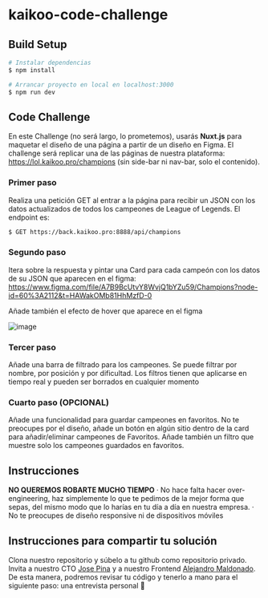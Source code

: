 # kaikoo-code-challenge

## Build Setup

```bash
# Instalar dependencias
$ npm install

# Arrancar proyecto en local en localhost:3000
$ npm run dev
```

## Code Challenge
En este Challenge (no será largo, lo prometemos), usarás **Nuxt.js** para maquetar el diseño de una página a partir de un diseño en Figma. El challenge será replicar una de las páginas de nuestra plataforma: https://lol.kaikoo.pro/champions (sin side-bar ni nav-bar, solo el contenido).

### Primer paso
Realiza una petición GET al entrar a la página para recibir un JSON con los datos actualizados de todos los campeones de League of Legends. El endpoint es:
```bash
$ GET https://back.kaikoo.pro:8888/api/champions
```

### Segundo paso
Itera sobre la respuesta y pintar una Card para cada campeón con los datos de su JSON que aparecen en el figma:
https://www.figma.com/file/A7B9BcUtvY8WvjQ1bYZu59/Champions?node-id=60%3A2112&t=HAWakOMb81HhMzfD-0

Añade también el efecto de hover que aparece en el figma

![image](https://user-images.githubusercontent.com/78962636/210406701-0f55e966-5ae0-4d28-8442-c84db07ab07b.png)

### Tercer paso
Añade una barra de filtrado para los campeones. Se puede filtrar por nombre, por posición y por dificultad. Los filtros tienen que aplicarse en tiempo real y pueden ser borrados en cualquier momento

### Cuarto paso (OPCIONAL)
Añade una funcionalidad para guardar campeones en favoritos. No te preocupes por el diseño, añade un botón en algún sitio dentro de la card para añadir/eliminar campeones de Favoritos. Añade también un filtro que muestre solo los campeones guardados en favoritos.


## Instrucciones
**NO QUEREMOS ROBARTE MUCHO TIEMPO**
  · No hace falta hacer over-engineering, haz simplemente lo que te pedimos de la mejor forma que sepas, del mismo modo que lo harías en tu día a día en nuestra empresa.
  · No te preocupes de diseño responsive ni de dispositivos móviles

## Instrucciones para compartir tu solución
Clona nuestro repositorio y súbelo a tu github como repositorio privado. Invita a nuestro CTO [Jose Pina](https://github.com/josepinaKaikoo) y a nuestro Frontend [Alejandro Maldonado](https://github.com/amaldonadokaikoo). De esta manera, podremos revisar tu código y tenerlo a mano para el siguiente paso: una entrevista personal 👻

